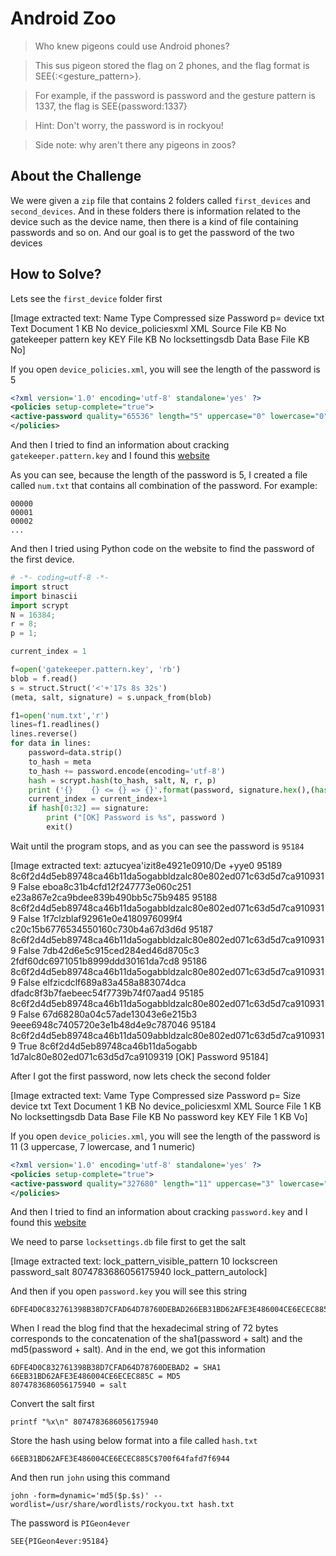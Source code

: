 # Android Zoo
> Who knew pigeons could use Android phones?

> This sus pigeon stored the flag on 2 phones, and the flag format is SEE{<password>:<gesture_pattern>}.

> For example, if the password is password and the gesture pattern is 1337, the flag is SEE{password:1337}

> Hint: Don't worry, the password is in rockyou!

> Side note: why aren't there any pigeons in zoos?

## About the Challenge
We were given a `zip` file that contains 2 folders called `first_devices` and `second_devices`. And in these folders there is information related to the device such as the device name, then there is a kind of file containing passwords and so on. And our goal is to get the password of the two devices

## How to Solve?

Lets see the `first_device` folder first


[Image extracted text: Name
Type
Compressed size
Password p=
device txt
Text Document
1 KB
No
device_policiesxml
XML Source File
KB
No
gatekeeper pattern key
KEY File
KB
No
locksettingsdb
Data Base File
KB
No]


If you open `device_policies.xml`, you will see the length of the password is 5

```xml
<?xml version='1.0' encoding='utf-8' standalone='yes' ?>
<policies setup-complete="true">
<active-password quality="65536" length="5" uppercase="0" lowercase="0" letters="0" numeric="0" symbols="0" nonletter="0" />
</policies>
```

And then I tried to find an information about cracking `gatekeeper.pattern.key` and I found this [website](http://webcache.googleusercontent.com/search?q=cache%3Ahttp%3A%2F%2Fkoifishly.com%2F2021%2F06%2F25%2Fandroid%2Fsystem%2Fandroid-suo-ping-mi-ma-de-fen-xi%2F&oq=cache%3Ahttp%3A%2F%2Fkoifishly.com%2F2021%2F06%2F25%2Fandroid%2Fsystem%2Fandroid-suo-ping-mi-ma-de-fen-xi%2F&aqs=chrome..69i57j69i58.3125j0j4&sourceid=chrome&ie=UTF-8)

As you can see, because the length of the password is 5, I created a file called `num.txt` that contains all combination of the password. For example:

```
00000
00001
00002
...
```

And then I tried using Python code on the website to find the password of the first device.

```python
# -*- coding=utf-8 -*-
import struct
import binascii
import scrypt
N = 16384;
r = 8;
p = 1; 

current_index = 1

f=open('gatekeeper.pattern.key', 'rb')
blob = f.read() 
s = struct.Struct('<'+'17s 8s 32s')
(meta, salt, signature) = s.unpack_from(blob)

f1=open('num.txt','r')
lines=f1.readlines()
lines.reverse() 
for data in lines:
    password=data.strip()  
    to_hash = meta
    to_hash += password.encode(encoding='utf-8')
    hash = scrypt.hash(to_hash, salt, N, r, p)
    print ('{}    {} <= {} => {}'.format(password, signature.hex(),(hash[0:32] == signature), hash[0:32].hex()))
    current_index = current_index+1    
    if hash[0:32] == signature:
        print ("[OK] Password is %s", password )
        exit()
```

Wait until the program stops, and as you can see the password is `95184`


[Image extracted text: aztucyea'izit8e4921e0910/De +yye0
95189
8c6f2d4d5eb89748ca46b11da5ogabbldzalc80e802ed071c63d5d7ca9109319
False
eboa8c31b4cfd12f247773e060c251
e23a867e2ca9bdee839b490bb5c75b9485
95188
8c6f2d4d5eb89748ca46b11da5ogabbldzalc80e802ed071c63d5d7ca9109319
False
1f7clzblaf92961e0e4180976099f4
c20c15b6776534550160c730b4a67d3d6d
95187
8c6f2d4d5eb89748ca46b11da5ogabbldzalc80e802ed071c63d5d7ca9109319
False
7db42d6e5c915ced284ed46d8705c3
2fdf60dc6971051b8999ddd30161da7cd8
95186
8c6f2d4d5eb89748ca46b11da5ogabbldzalc80e802ed071c63d5d7ca9109319
False
elfzicdclf689a83a458a883074dca
dfadc8f3b7faebeec54f7739b74f07aad4
95185
8c6f2d4d5eb89748ca46b11da5ogabbldzalc80e802ed071c63d5d7ca9109319
False
67d68280a04c57ade13043e6e215b3
9eee6948c7405720e3e1b48d4e9c787046
95184
8c6f2d4d5eb89748ca46b11da509abbldzalc80e802ed071c63d5d7ca9109319
True
8c6f2d4d5eb89748ca46b11da5ogabb
1d7alc80e802ed071c63d5d7ca9109319
[OK]
Password
95184]


After I got the first password, now lets check the second folder


[Image extracted text: Vame
Type
Compressed size
Password p=
Size
device txt
Text Document
1 KB
No
device_policiesxml
XML Source File
1 KB
No
locksettingsdb
Data Base File
KB
No
password key
KEY File
1 KB
Vo]


If you open `device_policies.xml`, you will see the length of the password is 11 (3 uppercase, 7 lowercase, and 1 numeric)

```xml
<?xml version='1.0' encoding='utf-8' standalone='yes' ?>
<policies setup-complete="true">
<active-password quality="327680" length="11" uppercase="3" lowercase="7" letters="10" numeric="1" symbols="0" nonletter="1" />
</policies>
```

And then I tried to find an information about cracking `password.key` and I found this [website](https://arishitz.net/writeup-secr3tmgr-forensic-insomnihack-2017/)

We need to parse `locksettings.db` file first to get the salt


[Image extracted text: lock_pattern_visible_pattern
10
lockscreen password_salt
8074783686056175940
lock_pattern_autolock]


And then if you open `password.key` you will see this string

```
6DFE4D0C832761398B38D7CFAD64D78760DEBAD266EB31BD62AFE3E486004CE6ECEC885C
```

When I read the blog find that the hexadecimal string of 72 bytes corresponds to the concatenation of the sha1(password + salt) and the md5(password + salt). And in the end, we got this information

```
6DFE4D0C832761398B38D7CFAD64D78760DEBAD2 = SHA1
66EB31BD62AFE3E486004CE6ECEC885C = MD5
8074783686056175940 = salt
```

Convert the salt first

```shell
printf "%x\n" 8074783686056175940
```

Store the hash using below format into a file called `hash.txt`

```
66EB31BD62AFE3E486004CE6ECEC885C$700f64fafd7f6944
```

And then run `john` using this command

```
john -form=dynamic='md5($p.$s)' --wordlist=/usr/share/wordlists/rockyou.txt hash.txt
```

The password is `PIGeon4ever`

```
SEE{PIGeon4ever:95184}
```
